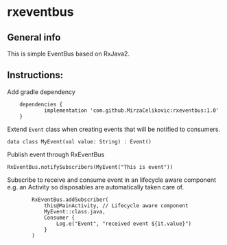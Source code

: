 # rxeventbus

## General info
This is simple EventBus based on RxJava2.
	
## Instructions:

Add gradle dependency

```
	dependencies {
	        implementation 'com.github.MirzaCelikovic:rxeventbus:1.0'
	}
```

Extend `Event` class when creating events that will be notified to consumers.

```
data class MyEvent(val value: String) : Event()
```

Publish event through RxEventBus
```
RxEventBus.notifySubscribers(MyEvent("This is event"))
```

Subscribe to receive and consume event in an lifecycle aware component e.g. an Activity so disposables are automatically taken care of.
```
        RxEventBus.addSubscriber(
            this@MainActivity, // Lifecycle aware component
            MyEvent::class.java,
            Consumer {
                Log.e("Event", "received event ${it.value}")
            }
        )
```
